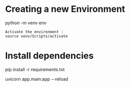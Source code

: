 # Creating a new Environment

python -m venv env

    Activate the environment : 
    source venv/Scripts/activate

# Install dependencies
pip install -r requirements.txt


uvicorn app.main:app --reload
